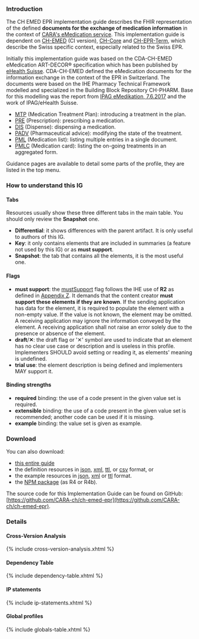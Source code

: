 ### Introduction

The CH EMED EPR implementation guide describes the FHIR representation of the defined **documents for the exchange of medication information** in the context of [CARA's eMedication service](https://cara-ch.github.io/emed-service-guide/).
This implementation guide is dependent on [CH-EMED](https://build.fhir.org/ig/hl7ch/ch-emed/index.html) (CI version), [CH-Core](http://fhir.ch/ig/ch-core/index.html) and [CH-EPR-Term](http://fhir.ch/ig/ch-epr-term/index.html), which describe the Swiss specific context, especially related to the Swiss EPR.

Initially this implementation guide was based on the CDA-CH-EMED eMedication ART-DECOR® specification which has been published by [eHealth Suisse](https://www.e-health-suisse.ch/en/home.html).
CDA-CH-EMED defined the eMedication documents for the information exchange in the context of the EPR in Switzerland.
The documents were based on the IHE Pharmacy Technical Framework modelled and specialized in the Building Block Repository CH-PHARM.
Base for this modelling was the report from [IPAG eMedikation, 7.6.2017](https://www.e-health-suisse.ch/fileadmin/user_upload/Dokumente/2017/D/170607_Bericht_eMedikation_IPAG.pdf) and the work of IPAG/eHealth Suisse.

- [MTP](document_mtp.html) (Medication Treatment Plan): introducing a treatment in the plan.
- [PRE](document_pre.html) (Prescription): prescribing a medication.
- [DIS](document_dis.html) (Dispense): dispensing a medication.
- [PADV](document_padv.html) (Pharmaceutical advice): modifying the state of the treatment.
- [PML](document_pml.html) (Medication list): listing multiple entries in a single document.
- [PMLC](document_pmlc.html) (Medication card): listing the on-going treatments in an aggregated form.

Guidance pages are available to detail some parts of the profile, they are listed in the top menu.

### How to understand this IG

#### Tabs

Resources usually show these three different tabs in the main table. You should only review the **Snapshot** one.

- **Differential**: it shows differences with the parent artifact. It is only useful to authors of this IG.
- **Key**: it only contains elements that are included in summaries (a feature not used by this IG) or as **must support**.
- **Snapshot**: the tab that contains all the elements, it is the most useful one.

#### Flags

- **must support**: the [mustSupport](https://www.hl7.org/fhir/profiling.html#mustsupport) flag follows the IHE use of **R2** as defined in [Appendix Z](https://profiles.ihe.net/ITI/TF/Volume2/ch-Z.html#z.10-profiling-conventions-for-constraints-on-fhir). It demands that the content creator **must support these elements if they are known**. If the sending application has data for the element, it is required to populate the element with a non-empty value. If the value is not known, the element may be omitted. A receiving application may ignore the information conveyed by the element. A receiving application shall not raise an error solely due to the presence or absence of the element.
- **draft**/**✕**: the draft flag or '✕' symbol are used to indicate that an element has no clear use case or description and is useless in this profile. Implementers SHOULD avoid setting or reading it, as elements' meaning is undefined.
- **trial use**: the element description is being defined and implementers MAY support it.

#### Binding strengths

- **required** binding: the use of a code present in the given value set is required.
- **extensible** binding: the use of a code present in the given value set is recommended; another code can be used if it is missing.
- **example** binding: the value set is given as example.

### Download

You can also download:

- [this entire guide](full-ig.zip)
- the definition resources in [json](definitions.json.zip), [xml](definitions.xml.zip), [ttl](definitions.ttl.zip), or [csv](csvs.zip) format, or
- the example resources in [json](examples.json.zip), [xml](examples.xml.zip) or [ttl](examples.ttl.zip) format.
- the [NPM package](package.tgz) (as R4 or R4b).

The source code for this Implementation Guide can be found on GitHub: [https://github.com/CARA-ch/ch-emed-epr](https://github.com/CARA-ch/ch-emed-epr).


### Details

#### Cross-Version Analysis
{% include cross-version-analysis.xhtml %}

#### Dependency Table
{% include dependency-table.xhtml %}

#### IP statements
{% include ip-statements.xhtml %}

#### Global profiles
{% include globals-table.xhtml %}

